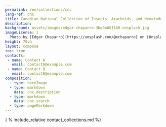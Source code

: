```yaml
---
permalink: /en/collections/cnc
lang-ref: cnc
title: Canadian National Collection of Insects, Arachnids, and Nematodes (CNC)
description:
background: assets/images/edgar-chaparro-3bq0o08flG0-unsplash.jpg
imageLicense: |
  Photo by [Edgar Chaparro](https://unsplash.com/@echaparro) on [Unsplash](https://unsplash.com)
height: 70vh
layout: compose
toc: true
contacts:
 - name: Contact A
   email: contactA@example.com
 - name: Contact B
   email: contactB@example.com
composition:
  - type: heroImage
  - type: markdown
    data: cnc.description
  - type: markdown
    data: cnc.search
  - type: pageMarkdown
---
```


{ % include_relative contact_collections.md %}